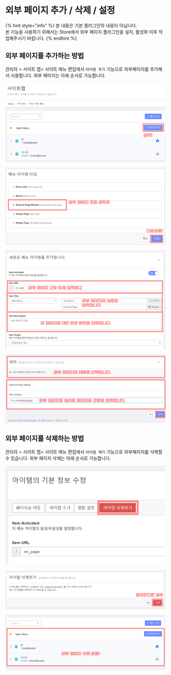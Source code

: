 # 외부 페이지 추가 / 삭제 / 설정

{% hint style="info" %}
본 내용은 기본 플러그인의 내용이 아닙니다.  
본 기능을 사용하기 위해서는 Store에서 외부 페이지 플러그인을 설치, 활성화 이후 작업해주시기 바랍니다.
{% endhint %}

## 외부 페이지를 추가하는 방법

관리자 &gt; 사이트 맵&gt; 사이트 메뉴 편집에서 `아이템 추가` 기능으로 외부페이지를 추가해서 사용합니다. 외부 페이지는 아래 순서로 가능합니다.

![&#xC678;&#xBD80; &#xD398;&#xC774;&#xC9C0;&#xB97C; &#xCD94;&#xAC00;&#xD560; &#xBA54;&#xB274;&#xC758; &#xC544;&#xC774;&#xD15C; &#xCD94;&#xAC00; &#xBC84;&#xD2BC;&#xC744; &#xD074;&#xB9AD;&#xD574;&#xC8FC;&#xC138;&#xC694;.](../../../../../.gitbook/assets/item-add.PNG)

![&#xC678;&#xBD80; &#xD398;&#xC774;&#xC9C0; &#xBAA8;&#xB4C8;&#xC744; &#xC120;&#xD0DD;&#xD55C; &#xD6C4; &#xB2E4;&#xC74C;&#xC73C;&#xB85C; &#xC774;&#xB3D9;&#xD569;&#xB2C8;&#xB2E4;.](../../../../../.gitbook/assets/ex1.PNG)

![&#xC678;&#xBD80; &#xD398;&#xC774;&#xC9C0; &#xCD94;&#xAC00; &#xD654;&#xBA74;&#xC5D0;&#xC11C; ID&#xC640; &#xC774;&#xB984;&#xC744; &#xC785;&#xB825;&#xD569;&#xB2C8;&#xB2E4;.](../../../../../.gitbook/assets/ex2.PNG)

![&#xC678;&#xBD80; &#xD398;&#xC774;&#xC9C0;&#xC758; &#xD14C;&#xB9C8;&#xC640; &#xBD88;&#xB7EC;&#xC62C; &#xD30C;&#xC77C; &#xB610;&#xB294; &#xD398;&#xC774;&#xC9C0;&#xC758; &#xACBD;&#xB85C; &#xB610;&#xB294; &#xC8FC;&#xC18C;&#xB97C; &#xC785;&#xB825;&#xD558;&#xBA74; &#xC644;&#xB8CC;!](../../../../../.gitbook/assets/ex3.PNG)

## 외부 페이지를 삭제하는 방법

관리자 &gt; 사이트 맵&gt; 사이트 메뉴 편집에서 `아이템 제거` 기능으로 외부페이지를 삭제할 수 있습니다. 외부 페이지 삭제는 아래 순서로 가능합니다.

![&#xC0AD;&#xC81C;&#xD560; &#xC678;&#xBD80;&#xD398;&#xC774;&#xC9C0;&#xC758; &#xC774;&#xB984;&#xC744; &#xD074;&#xB9AD;&#xD55C; &#xD6C4;, &#xC0C1;&#xB2E8;&#xC758; &#xC544;&#xC774;&#xD15C; &#xC0AD;&#xC81C;&#xD558;&#xAE30;&#xB97C; &#xD074;&#xB9AD;&#xD569;&#xB2C8;&#xB2E4;.](../../../../../.gitbook/assets/del1%20%281%29.PNG)

![&#xC0AD;&#xC81C;&#xD558;&#xBA74;&#xC11C; &#xC0DD;&#xAE30;&#xB294; &#xBB38;&#xC81C;&#xC640; &#xC720;&#xC758;&#xC0AC;&#xD56D;&#xC5D0; &#xB3D9;&#xC758;&#xD55C;&#xB2E4;&#xBA74; &#xC0AD;&#xC81C; &#xBC84;&#xD2BC;&#xC744; &#xD074;&#xB9AD;&#xD574;&#xC8FC;&#xC138;&#xC694;](../../../../../.gitbook/assets/del2.PNG)

![&#xC678;&#xBD80; &#xD398;&#xC774;&#xC9C0; &#xC0AD;&#xC81C;&#xAC00; &#xC644;&#xB8CC;&#xB418;&#xC5C8;&#xC2B5;&#xB2C8;&#xB2E4;!](../../../../../.gitbook/assets/del3%20%281%29.PNG)

